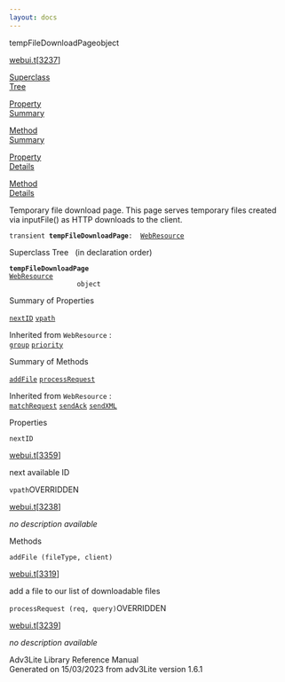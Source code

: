 ```yaml
---
layout: docs
---
```

<span class="title">tempFileDownloadPage</span><span class="type">object</span>

[webui.t](../file/webui.t.html)\[[3237](../source/webui.t.html#3237)\]

[Superclass  
Tree](#_SuperClassTree_)

[Property  
Summary](#_PropSummary_)

[Method  
Summary](#_MethodSummary_)

[Property  
Details](#_Properties_)

[Method  
Details](#_Methods_)



Temporary file download page. This page serves temporary files created
via inputFile() as HTTP downloads to the client.

`transient `**`tempFileDownloadPage`**` :   `[`WebResource`](../object/WebResource.html)



<span id="_SuperClassTree_"></span>



<span class="hdln">Superclass Tree</span>   (in declaration order)



**`tempFileDownloadPage`**  
[`WebResource`](../object/WebResource.html)  
`                 object`  
<span id="_PropSummary_"></span>



<span class="hdln">Summary of Properties</span>  



[`nextID`](#nextID) [`vpath`](#vpath)

Inherited from `WebResource` :  
[`group`](../object/WebResource.html#group) [`priority`](../object/WebResource.html#priority)

<span id="_MethodSummary_"></span>



<span class="hdln">Summary of Methods</span>  



[`addFile`](#addFile) [`processRequest`](#processRequest)

Inherited from `WebResource` :  
[`matchRequest`](../object/WebResource.html#matchRequest) [`sendAck`](../object/WebResource.html#sendAck) [`sendXML`](../object/WebResource.html#sendXML)

<span id="_Properties_"></span>



<span class="hdln">Properties</span>  



<span id="nextID"></span>

`nextID`

[webui.t](../file/webui.t.html)\[[3359](../source/webui.t.html#3359)\]



next available ID



<span id="vpath"></span>

`vpath`<span class="rem">OVERRIDDEN</span>

[webui.t](../file/webui.t.html)\[[3238](../source/webui.t.html#3238)\]



*no description available*



<span id="_Methods_"></span>



<span class="hdln">Methods</span>  



<span id="addFile"></span>

`addFile (fileType, client)`

[webui.t](../file/webui.t.html)\[[3319](../source/webui.t.html#3319)\]



add a file to our list of downloadable files



<span id="processRequest"></span>

`processRequest (req, query)`<span class="rem">OVERRIDDEN</span>

[webui.t](../file/webui.t.html)\[[3239](../source/webui.t.html#3239)\]



*no description available*





Adv3Lite Library Reference Manual  
Generated on 15/03/2023 from adv3Lite version 1.6.1


